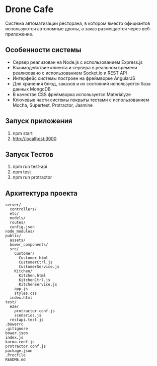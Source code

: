 # Drone Cafe

Система автоматизации ресторана, в котором вместо официантов используются автономные дроны, а заказ размещается через веб-приложение.

## Особенности системы

* Сервер реализован на Node.js с использованием Express.js
* Взаимодействие клиента и сервера в реальном времени реализовано с использованием Socket.io и REST API
* Интерфейс системы построен на фреймворке AngularJS
* Для хранения блюд, заказов и их состояний используется база данных MongoDB
* В качестве CSS фреймворка используется Materialyze
* Ключевые части системы покрыты тестами с использованием Mocha, Supertest, Protractor, Jasmine

## Запуск приложения

1. npm start
2. [http://localhost:3000](http://localhost:3000)

## Запуск Тестов

1. npm run test-api
2. npm test
3. npm run protractor

## Архитектура проекта

```
server/                             
  controllers/
  etc/
  models/
  routes/                       
  config.json                                                    
node_modules/                    
public/                          
  assets/                        
  bower_components/              
  src/                           
    Customer/               
      Customer.html         
      CustomerCtrl.js       
      CustomerService.js    
    Kitchen/
      Kitchen.html
      KitchenCtrl.js
      KitchenService.js
    app.js
    styles.css
  index.html    
test/
  e2e/
    protractor.conf.js
    scenarios.js
  restapi.test.js
.bowerrc
.gitignore
bower.json   
index.js       
karma.conf.js             
protractor.conf.js               
package.json
.Procfile           
README.md
```
